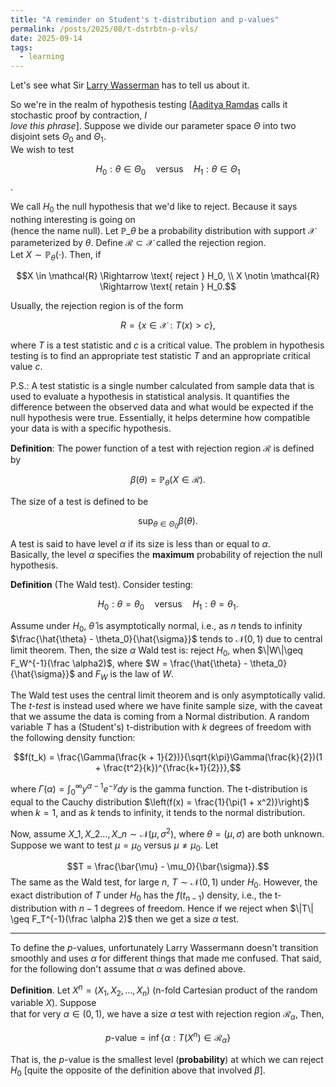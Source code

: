 ```yaml
---
title: "A reminder on Student's t-distribution and p-values"  
permalink: /posts/2025/08/t-dstrbtn-p-vls/
date: 2025-09-14  
tags:
  - learning
---
```

  
Let's see what Sir [Larry Wasserman](https://www.stat.cmu.edu/~brian/valerie/617-2022/0%20-%20books/2004%20-%20wasserman%20-%20all%20of%20statistics.pdf) has to tell us about it.  
  
So we're in the realm of hypothesis testing [[Aaditya Ramdas](https://stat.cmu.edu/~aramdas/icml25/ramdas1.pdf) calls it stochastic proof by contraction, _I  
love this phrase_]. Suppose we divide our parameter space $\Theta$ into two disjoint sets $\Theta_0$ and $\Theta_1$.  
We wish to test  
  
$$H_0: \theta \in \Theta_0 \quad\text{versus} \quad H_1: \theta \in \Theta_1$$.  
  
We call $H_0$ the null hypothesis that we'd like to reject. Because it says nothing interesting is going on   
(hence the name null). Let $\mathbb{P}\_\theta$ be a probability distribution with support $\mathcal{X}$  
parameterized by $\theta$. Define $\mathcal{R} \subset \mathcal{X}$ called the rejection region.  
Let $X \sim \mathbb{P}$<sub>$\theta$</sub>$(\cdot)$. Then, if   
  
$$X \in \mathcal{R} \Rightarrow \text{ reject } H_0, \\  
X \notin \mathcal{R} \Rightarrow \text{ retain } H_0.$$  
  
Usually, the rejection region is of the form  
  
$$R = \{x \in \mathcal{X}: T(x) > c \},$$  
  
where $T$ is a  test statistic and $c$ is a  critical value. The problem in hypothesis testing is to find an appropriate  test statistic $T$ and an appropriate critical value $c$.   
  
P.S.: A test statistic is  a single number calculated from sample data that is used to evaluate a hypothesis in statistical analysis. It quantifies the difference between the observed data and what would be expected if the null hypothesis were true. Essentially, it helps determine how compatible your data is with a specific hypothesis.  
  
__Definition__: The power function of a test with rejection region $\mathcal{R}$ is defined by  
  
$$\beta(\theta) = \mathbb{P}_\theta(X \in \mathcal{R}).$$  
  
The size of a test is defined to be   
  
$$\sup_{\theta \in \Theta_0} \beta(\theta).$$  
  
A test is said to have level $\alpha$ if its size is less than or equal to $\alpha$.  
Basically, the level $\alpha$ specifies the __maximum__ probability of rejection the null hypothesis.  

__Definition__ (The Wald test). Consider testing:

$$H_0: \theta = \theta_0 \quad \mathrm{versus} \quad H_1: \theta = \theta_1.$$

Assume under $H_0$, $\hat{\theta}$ is asymptotically normal, i.e., as $n$ tends to infinity $\frac{\hat{\theta} -  \theta_0}{\hat{\sigma}}$ tends to $\mathcal{N}(0, 1)$ due to central limit theorem. Then, the size $\alpha$ Wald test is: reject $H_0$, when $\|W\|\geq F_W^{-1}(\frac \alpha2)$, where $W = \frac{\hat{\theta} -  \theta_0}{\hat{\sigma}}$ and $F_W$ is the law of $W$. 


The Wald test uses the central limit theorem and is only asymptotically valid. The _t-test_ is instead used where we have finite sample size, with the caveat that we assume the data is coming from a Normal distribution. A random variable $T$ has a (Student's) t-distribution with $k$ degrees of freedom with the following density function:

$$f(t_k) = \frac{\Gamma(\frac{k + 1}{2})}{\sqrt{k\pi}\Gamma(\frac{k}{2})(1 + \frac{t^2}{k})^{\frac{k+1}{2}}},$$

where $\Gamma(\alpha) = \int_0^\infty y^{\alpha - 1}e^{-y}dy$ is the gamma function. The t-distribution is equal to the Cauchy distribution $\left(f(x) = \frac{1}{\pi(1 + x^2)}\right)$ when $k=1$, and as $k$ tends to infinity, it tends to the normal distribution. 

Now, assume $X\_1, X\_2 \dots, X\_n \sim \mathcal{N}(\mu, \sigma^2)$, where $\theta = (\mu, \sigma)$ are both unknown. Suppose we want to test $\mu = \mu_0$ versus $\mu \neq \mu_0$. Let

$$T = \frac{\bar{\mu} - \mu_0}{\bar{\sigma}}.$$
The same as the Wald test, for large $n$, $T \sim \mathcal{N}(0, 1)$ under $H_0$. However, the exact distribution of $T$ under $H_0$ has the $f(t_{n -1})$ density, i.e., the t-distribution with $n - 1$ degrees of freedom. Hence if we reject when $\|T\| \geq F_T^{-1}(\frac \alpha 2)$ then we get a size $\alpha$ test.

___

To define the $p$-values, unfortunately Larry Wassermann doesn't transition smoothly and uses $\alpha$ for different things that made me confused. That said, for the following don't assume that $\alpha$ was defined above.  
  
__Definition__. Let $X^n = (X_1, X_2, \dots, X_n)$ (n-fold Cartesian product of the random variable $X$). Suppose  
that for very $\alpha \in (0, 1)$,  we have a size $\alpha$ test with rejection region $\mathcal{R}_\alpha$, Then,  
  
$$p\text{-value} = \inf\{\alpha: T(X^n) \in \mathcal{R}_\alpha\} $$  
  
That is, the $p$-value is the smallest level (__probability__) at which we can reject $H_0$ [quite the opposite of the definition above that involved $\beta$].

